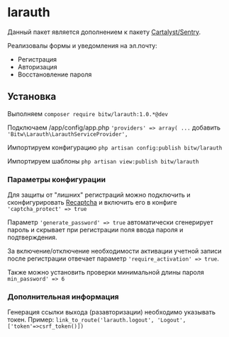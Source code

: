 larauth
=======

Данный пакет является дополнением к пакету [Cartalyst/Sentry](https://cartalyst.com/manual/sentry).

Реализовалы формы и уведомления на эл.почту:
- Регистрация
- Авторизация
- Восстановление пароля

## Установка
Выполняем `composer require bitw/larauth:1.0.*@dev`

Подключаем /app/config/app.php    ```'providers' => array(
...```    добавить `'Bitw\Larauth\LarauthServiceProvider',`


Импортируем конфигурацию `php artisan config:publish bitw/larauth`

Импортируем шаблоны `php artisan view:publish bitw/larauth`


### Параметры конфигурации
Для защиты от "лишних" регистраций можно подключить и сконфигурировать [Recaptcha](http://www.google.com/recaptcha/intro/index.html) и включить его в конфиге `'captcha_protect' => true`

Параметр `'generate_password' => true` автоматически сгенерирует пароль и скрывает при регистрации поля ввода пароля и подтверждения.

За включение/отключение необходимости активации учетной записи после регистрации отвечает параметр `'require_activation' => true`.

Также можно установить проверки минимальной длины пароля `min_password' => 6`

### Дополнительная информация
Генерация ссылки выхода (разавторизации) необходимо указывать токен.
Пример: `link_to_route('larauth.logout', 'Logout', ['token'=>csrf_token()])`
